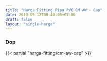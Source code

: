 ```yaml
---
title: "Harga Fitting Pipa PVC CM AW - Cap"
date: 2019-05-12T08:40:05+07:00
draft: false
layout: "single-harga"
---
```


### Dop

{{< partial "harga-fitting/cm-aw-cap" >}}